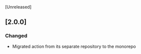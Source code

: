 [Unreleased]

## [2.0.0]

### Changed

- Migrated action from its separate repository to the monorepo
